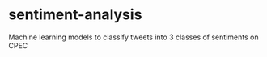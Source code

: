 # sentiment-analysis
Machine learning models to classify tweets into 3 classes of sentiments on CPEC
